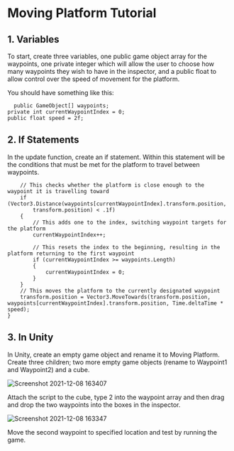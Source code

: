 # Moving Platform Tutorial

## 1. Variables

To start, create three variables, one public game object array for the waypoints, one private integer which will allow
the user to choose how many waypoints they wish to have in the inspector, and a public float to allow control
over the speed of movement for the platform.

You should have something like this:

	  public GameObject[] waypoints;
    private int currentWaypointIndex = 0;
    public float speed = 2f;

## 2. If Statements

In the update function, create an if statement. Within this statement will be the conditions that must be met
for the platform to travel between waypoints.

        // This checks whether the platform is close enough to the waypoint it is travelling toward
        if (Vector3.Distance(waypoints[currentWaypointIndex].transform.position,
            transform.position) < .1f)
        {
            // This adds one to the index, switching waypoint targets for the platform
            currentWaypointIndex++;
            
            // This resets the index to the beginning, resulting in the platform returning to the first waypoint
            if (currentWaypointIndex >= waypoints.Length)
            {
                currentWaypointIndex = 0;
            }
        }
        // This moves the platform to the currently designated waypoint
        transform.position = Vector3.MoveTowards(transform.position, waypoints[currentWaypointIndex].transform.position, Time.deltaTime * speed);
    }

## 3. In Unity

In Unity, create an empty game object and rename it to Moving Platform. Create three children; two more empty game objects (rename to Waypoint1 and Waypoint2) and a cube.

![Screenshot 2021-12-08 163407](https://user-images.githubusercontent.com/72862464/145250041-a7c81e3a-df09-4f84-86c0-13301961dfcb.jpg)

Attach the script to the cube, type 2 into the waypoint array and then drag and drop the two waypoints into the boxes in the inspector.

![Screenshot 2021-12-08 163347](https://user-images.githubusercontent.com/72862464/145250988-20828811-2ac2-40f4-b99b-d38eb3c4c697.jpg)

Move the second waypoint to specified location and test by running the game.
